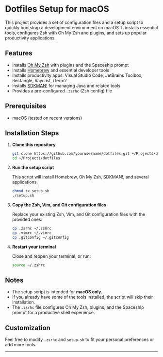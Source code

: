 # Dotfiles Setup for macOS

This project provides a set of configuration files and a setup script to quickly bootstrap a development environment on macOS. It installs essential tools, configures Zsh with Oh My Zsh and plugins, and sets up popular productivity applications.

## Features

- Installs [Oh My Zsh](https://ohmyz.sh/) with plugins and the Spaceship prompt
- Installs [Homebrew](https://brew.sh/) and essential developer tools
- Installs productivity apps: Visual Studio Code, JetBrains Toolbox, Rectangle, Raycast, iTerm2
- Installs [SDKMAN!](https://sdkman.io/) for managing Java and related tools
- Provides a pre-configured `.zsrhc` (Zsh config) file

## Prerequisites

- macOS (tested on recent versions)

## Installation Steps

1. **Clone this repository**

   ```sh
   git clone https://github.com/yourusername/dotfiles.git ~/Projects/dotfiles
   cd ~/Projects/dotfiles
   ```

2. **Run the setup script**

   This script will install Homebrew, Oh My Zsh, SDKMAN!, and several applications.

   ```sh
   chmod +x setup.sh
   ./setup.sh
   ```

3. **Copy the Zsh, Vim, and Git configuration files**

   Replace your existing Zsh, Vim, and Git configuration files with the provided ones:

   ```sh
   cp .zsrhc ~/.zshrc
   cp .vimrc ~/.vimrc
   cp .gitconfig ~/.gitconfig
   ```

4. **Restart your terminal**

   Close and reopen your terminal, or run:

   ```sh
   source ~/.zshrc
   ```

## Notes

- The setup script is intended for **macOS only**.
- If you already have some of the tools installed, the script will skip their installation.
- The `.zsrhc` file configures Oh My Zsh, plugins, and the Spaceship prompt for a productive shell experience.

## Customization

Feel free to modify `.zsrhc` and `setup.sh` to fit your personal preferences or add more tools.

---
